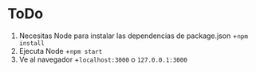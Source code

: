 # ToDo

1. Necesitas Node para instalar las dependencias de package.json
+```npm install```
2. Ejecuta Node
+```npm start```
3. Ve al navegador
+```localhost:3000``` o ```127.0.0.1:3000```
